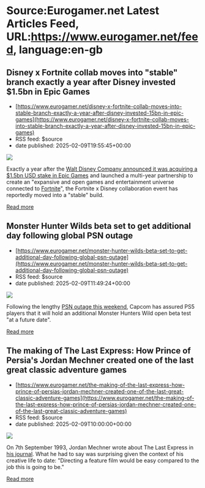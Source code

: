 # Source:Eurogamer.net Latest Articles Feed, URL:https://www.eurogamer.net/feed, language:en-gb

## Disney x Fortnite collab moves into "stable" branch exactly a year after Disney invested $1.5bn in Epic Games
 - [https://www.eurogamer.net/disney-x-fortnite-collab-moves-into-stable-branch-exactly-a-year-after-disney-invested-15bn-in-epic-games](https://www.eurogamer.net/disney-x-fortnite-collab-moves-into-stable-branch-exactly-a-year-after-disney-invested-15bn-in-epic-games)
 - RSS feed: $source
 - date published: 2025-02-09T19:55:45+00:00

<img src="https://assetsio.gnwcdn.com/disney-epic-fortnite-cropped.jpg?width=1920&height=1920&fit=bounds&quality=80&format=jpg&auto=webp" /> <p>Exactly a year after the <a href="https://www.eurogamer.net/disney-acquires-15bn-stake-in-epic-games-making-games-and-entertainment-universe-in-fortnite">Walt Disney Company announced it was acquiring a $1.5bn USD stake in Epic Games</a> and launched a multi-year partnership to create an "expansive and open games and entertainment universe connected to <a data-keyword="true" href="https://www.eurogamer.net/games/fortnite">Fortnite</a>", the Fortnite x Disney collaboration event has reportedly moved into a "stable" build.</p> <p><a href="https://www.eurogamer.net/disney-x-fortnite-collab-moves-into-stable-branch-exactly-a-year-after-disney-invested-15bn-in-epic-games">Read more</a></p>

## Monster Hunter Wilds beta set to get additional day following global PSN outage
 - [https://www.eurogamer.net/monster-hunter-wilds-beta-set-to-get-additional-day-following-global-psn-outage](https://www.eurogamer.net/monster-hunter-wilds-beta-set-to-get-additional-day-following-global-psn-outage)
 - RSS feed: $source
 - date published: 2025-02-09T11:49:24+00:00

<img src="https://assetsio.gnwcdn.com/Screenshot-2025-02-09-at-11.44.43.png?width=1920&height=1920&fit=bounds&quality=80&format=jpg&auto=webp" /> <p>Following the lengthy <a href="https://www.eurogamer.net/yes-psn-is-still-down-after-12-hours">PSN outage this weekend</a>, Capcom has assured PS5 players that it will hold an additional Monster Hunters Wild open beta test "at a future date".</p> <p><a href="https://www.eurogamer.net/monster-hunter-wilds-beta-set-to-get-additional-day-following-global-psn-outage">Read more</a></p>

## The making of The Last Express: How Prince of Persia's Jordan Mechner created one of the last great classic adventure games
 - [https://www.eurogamer.net/the-making-of-the-last-express-how-prince-of-persias-jordan-mechner-created-one-of-the-last-great-classic-adventure-games](https://www.eurogamer.net/the-making-of-the-last-express-how-prince-of-persias-jordan-mechner-created-one-of-the-last-great-classic-adventure-games)
 - RSS feed: $source
 - date published: 2025-02-09T10:00:00+00:00

<img src="https://assetsio.gnwcdn.com/the-last-express.png?width=1920&height=1920&fit=bounds&quality=80&format=jpg&auto=webp" /> <p>On 7th September 1993, Jordan Mechner wrote about The Last Express in <a href="https://www.jordanmechner.com/en/library/1993-journals/">his journal</a>. What he had to say was surprising given the context of his creative life to date: "Directing a feature film would be easy compared to the job this is going to be."</p> <p><a href="https://www.eurogamer.net/the-making-of-the-last-express-how-prince-of-persias-jordan-mechner-created-one-of-the-last-great-classic-adventure-games">Read more</a></p>

